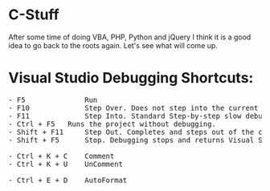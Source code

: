 # C-Stuff
After some time of doing VBA, PHP, Python and jQuery I think it is a good idea to go back to the roots again. Let's see what will come up.

# Visual Studio Debugging Shortcuts:

<pre>
- F5              Run
- F10	          Step Over. Does not step into the current method and goes to the next statement.
- F11	          Step Into. Standard Step-by-step slow debugging.
- Ctrl + F5	  Runs the project without debugging.
- Shift + F11	  Step Out. Completes and steps out of the current method. Finishes the current method.
- Shift + F5	  Stop. Debugging stops and returns Visual Studio to design mode.

- Ctrl + K + C    Comment
- Ctrl + K + U    UnComment

- Ctrl + E + D    AutoFormat
</pre>
